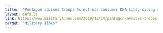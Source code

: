 ```yaml
---
title:  "Pentagon advises troops to not use consumer DNA kits, citing security risks"
layout: default
link: https://www.militarytimes.com/2019/12/24/pentagon-advises-troops-to-not-use-consumer-dna-kits-citing-security-risks/
target: "Military Times"
---
```

